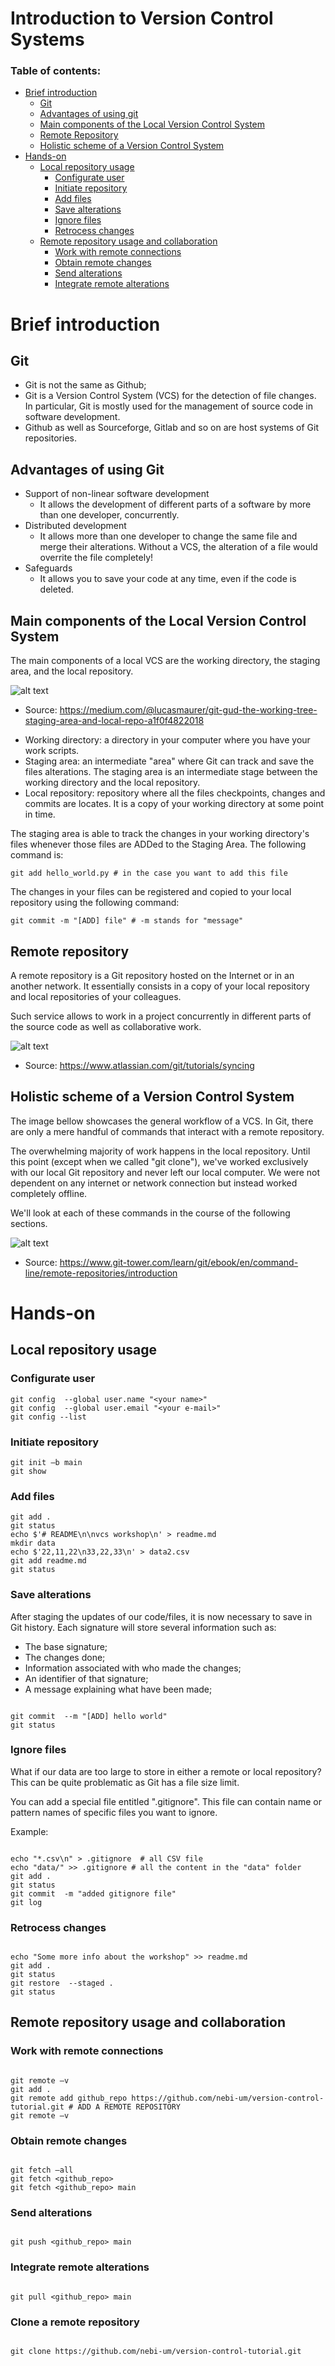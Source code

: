 # Introduction to Version Control Systems 

### Table of contents:

- [Brief introduction](#brief-introduction)
  - [Git](#git)
  - [Advantages of using git](#advantages-of-using-git)
  - [Main components of the Local Version Control System](#main-components-of-the-local-version-control-system)
  - [Remote Repository](#remote-repository)
  - [Holistic scheme of a Version Control System](#holistic-scheme-of-a-version-control-system)
- [Hands-on](#hands-on)
  - [Local repository usage](#local-repository-usage)
    - [Configurate user](#configurate-user)
    - [Initiate repository](#initiate-repository)
    - [Add files](#add-files)
    - [Save alterations](#save-alterations)
    - [Ignore files](#ignore-files)
    - [Retrocess changes](#retrocess-changes)
  - [Remote repository usage and collaboration](#remote-repository-usage-and-collaboration)
    - [Work with remote connections](#work-with-remote-connections)
    - [Obtain remote changes](#obtain-remote-changes)
    - [Send alterations](#send-alterations)
    - [Integrate remote alterations](#integrate-remote-alterations)

# Brief introduction

## Git

- Git is not the same as Github;
- Git is a Version Control System (VCS) for the detection of file changes. 
In particular, Git is mostly used for the management of source code in software development.
- Github as well as Sourceforge, Gitlab and so on are host systems of Git repositories.

## Advantages of using Git

- Support of non-linear software development
  - It allows the development of different parts of a software by more than one developer, concurrently.
- Distributed development
  - It allows more than one developer to change the same file and merge their alterations. Without a VCS, the alteration of a file would overrite the file completely!
- Safeguards
  - It allows you to save your code at any time, even if the code is deleted.

## Main components of the Local Version Control System

The main components of a local VCS are the working directory, the staging area, and the local repository.

![alt text](./images/local_repository.png "")
* Source: https://medium.com/@lucasmaurer/git-gud-the-working-tree-staging-area-and-local-repo-a1f0f4822018

- Working directory: a directory in your computer where you have your work scripts.
- Staging area: an intermediate "area" where Git can track and save the files alterations. 
The staging area is an intermediate stage between the working directory and the local repository.
- Local repository: repository where all the files checkpoints, changes and commits are locates. 
It is a copy of your working directory at some point in time.

The staging area is able to track the changes in your working directory's files whenever those files are ADDed to the Staging Area.
The following command is:

```shell
git add hello_world.py # in the case you want to add this file
```

The changes in your files can be registered and copied to your local repository using the following command:

```shell
git commit -m "[ADD] file" # -m stands for "message"
```


## Remote repository

A remote repository is a Git repository hosted on the Internet or in an another network.
It essentially consists in a copy of your local repository and local repositories of your colleagues.

Such service allows to work in a project concurrently in different parts of the source code as well as collaborative work.

![alt text](./images/remote_repository.svg "")
* Source: https://www.atlassian.com/git/tutorials/syncing

## Holistic scheme of a Version Control System

The image bellow showcases the general workflow of a VCS. In Git, there are only a mere handful of commands that interact with a remote repository.

The overwhelming majority of work happens in the local repository. Until this point (except when we called "git clone"), we've worked exclusively with our local Git repository and never left our local computer. We were not dependent on any internet or network connection but instead worked completely offline.

We'll look at each of these commands in the course of the following sections. 

![alt text](./images/basic-remote-workflow.png "")
* Source: https://www.git-tower.com/learn/git/ebook/en/command-line/remote-repositories/introduction

# Hands-on

## Local repository usage

### Configurate user

```shell
git config  --global user.name "<your name>"
git config  --global user.email "<your e-mail>"
git config --list
```

### Initiate repository

```shell
git init –b main
git show
```

### Add files

```shell
git add .
git status
echo $'# README\n\nvcs workshop\n' > readme.md
mkdir data
echo $'22,11,22\n33,22,33\n' > data2.csv
git add readme.md
git status
```

### Save alterations

After staging the updates of our code/files, it is now necessary to save in Git history.
Each signature will store several information such as:

- The base signature;
- The changes done;
- Information associated with who made the changes;
- An identifier of that signature;
- A message explaining what have been made;

```shell

git commit  --m "[ADD] hello world"
git status

```

### Ignore files

What if our data are too large to store in either a remote or local repository? This can be quite problematic as Git has a file size limit.

You can add a special file entitled ".gitignore". This file can contain name or pattern names of specific files you want to ignore.

Example:

```shell

echo "*.csv\n" > .gitignore  # all CSV file
echo "data/" >> .gitignore # all the content in the "data" folder
git add .
git status
git commit  -m "added gitignore file"
git log

```

### Retrocess changes

```shell

echo "Some more info about the workshop" >> readme.md
git add .
git status
git restore  --staged .
git status

```

## Remote repository usage and collaboration

### Work with remote connections

```shell

git remote –v
git add .
git remote add github_repo https://github.com/nebi-um/version-control-tutorial.git # ADD A REMOTE REPOSITORY
git remote –v

```

### Obtain remote changes

```shell

git fetch –all
git fetch <github_repo>
git fetch <github_repo> main

```

### Send alterations

```shell

git push <github_repo> main

```

### Integrate remote alterations

```shell

git pull <github_repo> main

```

### Clone a remote repository

```shell

git clone https://github.com/nebi-um/version-control-tutorial.git

```
